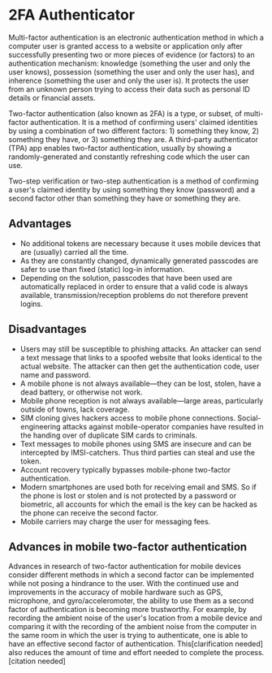 # 2FA Authenticator
Multi-factor authentication is an electronic authentication method in which a computer user is granted access to a website or application only after successfully presenting two or more pieces of evidence (or factors) to an authentication mechanism: knowledge (something the user and only the user knows), possession (something the user and only the user has), and inherence (something the user and only the user is). It protects the user from an unknown person trying to access their data such as personal ID details or financial assets.

Two-factor authentication (also known as 2FA) is a type, or subset, of multi-factor authentication. It is a method of confirming users' claimed identities by using a combination of two different factors: 1) something they know, 2) something they have, or 3) something they are. A third-party authenticator (TPA) app enables two-factor authentication, usually by showing a randomly-generated and constantly refreshing code which the user can use.

Two-step verification or two-step authentication is a method of confirming a user's claimed identity by using something they know (password) and a second factor other than something they have or something they are.

## Advantages
- No additional tokens are necessary because it uses mobile devices that are (usually) carried all the time.
- As they are constantly changed, dynamically generated passcodes are safer to use than fixed (static) log-in information.
- Depending on the solution, passcodes that have been used are automatically replaced in order to ensure that a valid code is always available, transmission/reception problems do not therefore prevent logins.

## Disadvantages
- Users may still be susceptible to phishing attacks. An attacker can send a text message that links to a spoofed website that looks identical to the actual website. The attacker can then get the authentication code, user name and password.
- A mobile phone is not always available—they can be lost, stolen, have a dead battery, or otherwise not work.
- Mobile phone reception is not always available—large areas, particularly outside of towns, lack coverage.
- SIM cloning gives hackers access to mobile phone connections. Social-engineering attacks against mobile-operator companies have resulted in the handing over of duplicate SIM cards to criminals.
- Text messages to mobile phones using SMS are insecure and can be intercepted by IMSI-catchers. Thus third parties can steal and use the token.
- Account recovery typically bypasses mobile-phone two-factor authentication.
- Modern smartphones are used both for receiving email and SMS. So if the phone is lost or stolen and is not protected by a password or biometric, all accounts for which the email is the key can be hacked as the phone can receive the second factor.
- Mobile carriers may charge the user for messaging fees.

## Advances in mobile two-factor authentication
Advances in research of two-factor authentication for mobile devices consider different methods in which a second factor can be implemented while not posing a hindrance to the user. With the continued use and improvements in the accuracy of mobile hardware such as GPS, microphone, and gyro/acceleromoter, the ability to use them as a second factor of authentication is becoming more trustworthy. For example, by recording the ambient noise of the user's location from a mobile device and comparing it with the recording of the ambient noise from the computer in the same room in which the user is trying to authenticate, one is able to have an effective second factor of authentication. This[clarification needed] also reduces the amount of time and effort needed to complete the process.[citation needed]